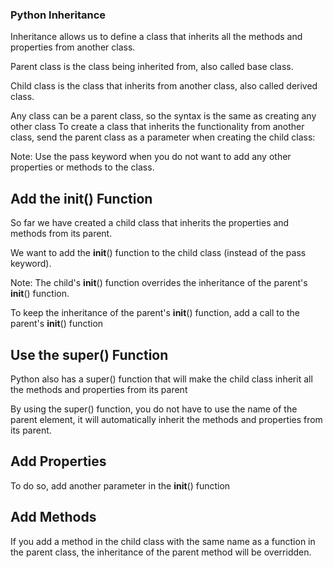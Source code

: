 ### Python Inheritance
Inheritance allows us to define a class that inherits all the methods and properties from another class.

Parent class is the class being inherited from, also called base class.

Child class is the class that inherits from another class, also called derived class.

Any class can be a parent class, so the syntax is the same as creating any other class
To create a class that inherits the functionality from another class, send the parent class as a parameter when creating the child class:

Note: Use the pass keyword when you do not want to add any other properties or methods to the class.

## Add the __init__() Function
So far we have created a child class that inherits the properties and methods from its parent.

We want to add the __init__() function to the child class (instead of the pass keyword).

Note: The child's __init__() function overrides the inheritance of the parent's __init__() function.

To keep the inheritance of the parent's __init__() function, add a call to the parent's __init__() function

## Use the super() Function
Python also has a super() function that will make the child class inherit all the methods and properties from its parent

By using the super() function, you do not have to use the name of the parent element, it will automatically inherit the methods and properties from its parent.

## Add Properties
To do so, add another parameter in the __init__() function

## Add Methods
If you add a method in the child class with the same name as a function in the parent class, the inheritance of the parent method will be overridden.